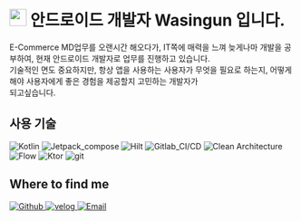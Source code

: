 <h1> <a href="https://www.gautamkrishnar.com/"><img src="https://media.giphy.com/media/hvRJCLFzcasrR4ia7z/giphy.gif" width="30"></a> 안드로이드 개발자 Wasingun 입니다. </h1>

<p>
E-Commerce MD업무를 오랜시간 해오다가, IT쪽에 매력을 느껴 늦게나마 개발을 공부하여, 현재 안드로이드 개발자로 업무를 진행하고 있습니다. </br>
기술적인 면도 중요하지만, 항상 앱을 사용하는 사용자가 무엇을 필요로 하는지, 어떻게 해야 사용자에게 좋은 경험을 제공할지 고민하는 개발자가 </br>
되고싶습니다.
</p>


<h2> 사용 기술 </h2>
<p>
  <img alt="Kotlin" src="https://img.shields.io/badge/-Kotlin-45b8d8?style=flat-square" />
  <img alt="Jetpack_compose" src="https://img.shields.io/badge/-Jetpack_compose-CC6699?style=flat-square" />
  <img alt="Hilt" src="https://img.shields.io/badge/-Hilt-46a2f1?style=flat-square" />
  <img alt="Gitlab_CI/CD" src="https://img.shields.io/badge/-Gitlab_CI/CD-2088FF?style=flat-square" />
  <img alt="Clean Architecture" src="https://img.shields.io/badge/-Clean Architecture-1a73e8?style=flat-square" />
  <img alt="Flow" src="https://img.shields.io/badge/-Flow-007ACC?style=flat-square" /> 
  <img alt="Ktor" src="https://img.shields.io/badge/-Ktor-5849BE?style=flat-square" />
  <img alt="git" src="https://img.shields.io/badge/-Git-FB542B?style=flat-square&logo=git&logoColor=white" />
</p>


<h2> Where to find me </h2>
<p>
  <a href="https://github.com/wasingun" target="_blank">
    <img alt="Github" src="https://img.shields.io/badge/GitHub-%2312100E.svg?&style=for-the-badge&logo=Github&logoColor=white" />
  </a> 
  <a href="https://velog.io/@wasingun" target="_blank">
    <img alt="velog" src="https://img.shields.io/badge/velog-%43853d.svg?&style=for-the-badge&logo=velog&logoColor=white" />
  </a> 
  <a href="mailto:wasingun00@gmail.com" title="wasingun00@gmail.com">
    <img alt="Email" src="https://img.shields.io/badge/Email-%2312100E.svg?&style=for-the-badge&logo=Mail.Ru&logoColor=white" />
  </a> 
</p>
